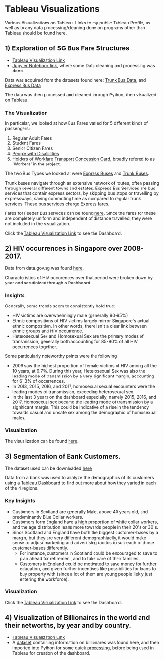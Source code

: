 # Tableau Visualizations
Various Visualizations on Tableau. Links to my public Tableau Profile, as well as to any data processing/cleaning done on programs other than Tableau should be found here.

## 1) Exploration of SG Bus Fare Structures

- [Tableau Visualization Link](https://public.tableau.com/profile/suyash2542#!/vizhome/ExplorationofSGBusFares/ExplorationofSGBusFares)
- [Jupyter Notebook link](https://github.com/SphericalSilver/Tableau-Visualizations/blob/master/SG%20Bus%20Exploration.ipynb),  where some Data cleaning and processing was done. 

Data was acquired from the datasets found here: [Trunk Bus Data](https://data.gov.sg/dataset/fare-structure-for-trunk-bus-services), and [Express Bus Data](https://data.gov.sg/dataset/fare-for-express-bus-services)

The data was then processed and cleaned through Python, then visualized on Tableau.

### The Visualization

In particular, we looked at how Bus Fares varied for 5 different kinds of passengers:
1. Regular Adult Fares
2. Student Fares
3. Senior Citizen Fares
4. [People with Disabilities](https://www.transitlink.com.sg/PSdetail.aspx?ty=art&Id=96)
5. [Holders of Workfare Transport Concession Card](https://www.transitlink.com.sg/PSdetail.aspx?ty=art&Id=95), broadly refered to as 'Workers' in the project.

The two Bus Types we looked at were [Express Buses](https://landtransportguru.net/express-bus-services/) and [Trunk Buses](https://www.mytransport.sg/content/mytransport/home/commuting/busservices.html#Trunk_Buses).

Trunk buses navigate through an extensive network of routes, often passing through several different towns and estates. Express Bus Services are bus services that contain express sectors, by skipping bus stops or travelling by expressways, saving commuting time as compared to regular trunk services. These bus services charge Express fares.

Fares for Feeder Bus services can be found [here](https://data.gov.sg/dataset/fare-for-feeder-bus-services). Since the fares for these are completely uniform and independent of distance travelled, they were not included in the visualization.

Click the [Tableau Visualization Link](https://public.tableau.com/profile/suyash2542#!/vizhome/ExplorationofSGBusFares/ExplorationofSGBusFares) to see the Dashboard.

## 2) HIV occurrences in Singapore over 2008-2017.

Data from data.gov.sg was found [here](https://data.gov.sg/dataset/hiv-notification-rate-per-million-population?resource_id=6a9550b5-3cf8-4f98-93c8-10368a133003). 

Characteristics of HIV occurences over that period were broken down by year and scrutinized through a Dashboard.

### Insights

Generally, some trends seem to consistently hold true:

- HIV victims are overwhelmingly male (generally 90-95%)
- Ethnic compositions of HIV victims largely mirror Singapore's actual ethnic composition. In other words, there isn't a clear link between ethnic groups and HIV occurrence.
- Heterosexual Sex and Homosexual Sex are the primary modes of transmission, generally both accounting for 85-90% of all HIV occurrences together.

Some particularly noteworthy points were the following:

- 2009 saw the highest proportion of female victims of HIV among all the 10 years, at 9.7%. During this year, Heterosexual Sex was also the leading mode of transmission by a very significant margin, accounting for 61.3% of occurrences.
- In 2013, 2015, 2016, and 2017, homosexual sexual encounters were the leading modes of transmission, exceeding heterosexual sex. 
- In the last 3 years on the dashboard especially, namely 2015, 2016, and 2017, Homosexual sex became the leading mode of transmission by a significant margin. This could be indicative of a rise in the tendency towards casual and unsafe sex among the demographic of homosexual males.


### Visualization

The visualization can be found [here](https://public.tableau.com/profile/suyash2542#!/vizhome/HIVOccurrencesSingapore/Dashboard1).


## 3) Segmentation of Bank Customers.

The dataset used can be downloaded [here](https://sds-platform-private.s3-us-east-2.amazonaws.com/uploads/P1-UK-Bank-Customers.csv)

Data from a bank was used to analyze the demographics of its customers using a Tableau Dashboard to find out more about how they varied in each of the 4 regions.

### Key Insights

- Customers in Scotland are generally Male, above 40 years old, and predominantly Blue Collar workers. 
- Customers form England have a high proportion of white collar workers, and the age distribution leans more towards people in their 20's or 30's.
- Since Scotland and England have both the biggest customer-bases by a margin, but they are very different demographiaclly, it would make sense to adjust marketing and advertising tactics to suit each of those customer-bases differently.
    - For instance, customers in Scotland could be encouraged to save to plan ahead for retirement, and to take care of their families.
    - Customers in England could be motivated to save money for further education, and given further incentives like possibilities for loans to buy property with (since a lot of them are young people liekly just entering the workforce).

### Visualization

Click the [Tableau Visualization Link](https://public.tableau.com/profile/suyash2542#!/vizhome/CustomerSegmentationDashboardStory/Story1) to see the Dashboard.

## 4) Visualization of Billionaires in the world and their networths, by year and by country.

- [Tableau Visualization Link](https://public.tableau.com/profile/suyash2542#!/vizhome/BillionaireCountbyYearandCountry/BillionaireCounts)
- A [dataset](https://www.piie.com/publications/working-papers/origins-superrich-billionaire-characteristics-database) containing information on billionares was found here, and then imported into Python for some quick [processing](https://github.com/SphericalSilver/Tableau-Visualizations/blob/master/Billionaires2.ipynb), before being used in Tableau for creation of the dashboard.

